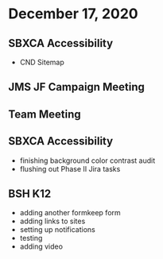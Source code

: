 # December 17, 2020

## SBXCA Accessibility
- CND Sitemap

## JMS JF Campaign Meeting

## Team Meeting

## SBXCA Accessibility
- finishing background color contrast audit
- flushing out Phase II Jira tasks

## BSH K12
- adding another formkeep form
- adding links to sites
- setting up notifications
- testing
- adding video
